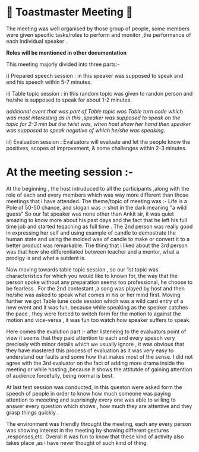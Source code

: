 # 🌟 Toastmaster Meeting 🧨

The meeting was well organised by those group of people, some members were given specific tasks/roles to perform and monitor ,the performance of each individual speaker .

**Roles will be mentioned in other documentation**

This meeting majorly divided into three parts:-

i) Prepared speech session : in this speaker was supposed to speak and end his speech within 5-7 minutes.

ii) Table topic session : in this random topic was given to randon person and he/she is supposed to speak for about 1-2 minutes.

*additional event that was part of Table topic was Table turn code which was most interesting as in this ,speaker was supposed to speak on the topic for 2-3 min but the twist was, when host show her hand then speaker was supposed to speak negative of which he/she was speaking.*

iii) Evaluation session : Evaluators will evaluate and let the people know the positives, scopes of improvement, & some challenges within 2-3 minutes.

# At the meeting session :- 



At the beginning , the host intruduced to all the participants ,along with the role of each and every members which was way more different than those meetings that i have attended. The theme/topic of meeting was :- Life is a Pole of 50-50 chance, and slogan was :- shot in the dark meaning "a wild guess"
So our 1st speaker was none other than Ankit sir, it was quiet amazing to know more about his past days and the fact that he left his full time job and started teqaching as full time . 
The 2nd person was really good in expressing her self and using example of candle to demostrate the human state and using the molded wax of candle to make or convert it to a better product was remarkable. 
The thing that i liked about the 3rd person was that how she differentiated between teacher and a mentor, what a prodigy is and what a sutdent is.

Now moving towards table topic session , so our 1st topic was characteristics for which you would like to known for, the way that the person spoke without any preparation seems too professional, he choose to be fearless . For the 2nd contestant ,a song was played by host and then he/she was asked to speak what comes in his or her mind first.
Moving further we got Table tune code session which was a wild card entry of a new event and it was fun, because whlie speaking as the speaker catches the pace , they were forced to switch form for the motion to against the motion and vice-versa , it was fun too watch how speaker suffers to speak.

Here comes the evalution part :- after listeneing to the evaluators point of view it seems that they paid attention to each and every speech very precisely with minor details which we usually ignore , it was obvious that they have mastered this process of evaluation as it was very easy to understand our faults and some how that makes most of the sense.
I did not agree with the 3rd evaluator on the fact of adding more drama inside the meeting or while hosting ,because it shows the attitutde of gaining attention of audience forcefully, being normal is best.

At last test session was conducted, in this queston were asked form the speech of people in order to know how much someone was paying attention to meeeting and suprisingly every one was able to willing to answer every question which shows , how much they are attentive and they grasp things quickly .

The environment was friendly throught the meeting, each any every person was showing interest in the meeting by showing different gestures ,responses,etc.
Overall it was fun to know that these kind of activity also takes place ,as i have never thought of such kind of thing.
